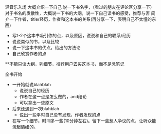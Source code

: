 轻音乐入场
大概介绍一下自己
说一下书名字，（看过的朋友在评论区分享一下）
对于书名的发散性，大概说一下书的大纲，说一下自己读书的感受，推荐与否
简介一下作者，title/经历，作者和这本书的关系(再分享一下，表明自己不太懂的东西)

- 写1-2个这本书吸引你的点，以及原因，说说和自己的联系/经历
- 说说类似的书，以及比较
- 说一下这本书的优点，给出的方法论
- 自己欣赏作者的点

**不能只读大纲，列细节，推荐用户去买这本书，而不是念笔记

全书开始
- 一开始就说blahblah
	- 说说自己的经历
	- 作者在这一点是怎么做的，and结论
	- 可以拿出一些原文
- 后来还遇到一次blahblah
	- 说出一些平时自己没有发现，作者发现的点
- 在写一个细节，时间多一些(10分钟左右)。留下一些惹人争议的点，让听众能激起情绪的。
